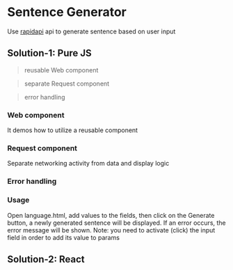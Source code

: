 # Sentence Generator
Use [rapidapi](https://rapidapi.com/developer/dashboard) api to generate sentence based on user input

## Solution-1: Pure JS
> reusable Web component

> separate Request component

> error handling

### Web component
It demos how to utilize a reusable component

### Request component
Separate networking activity from data and display logic

### Error handling

### Usage
Open language.html, add values to the fields, then click on the Generate button, a newly generated sentence will
be displayed. If an error occurs, the error message will be shown.
Note: you need to activate (click) the input field in order to add its value to params

## Solution-2: React

